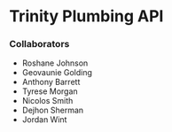 # Trinity Plumbing API

### Collaborators

-  Roshane Johnson
-  Geovaunie Golding
-  Anthony Barrett
-  Tyrese Morgan
-  Nicolos Smith
-  Dejhon Sherman
-  Jordan Wint
